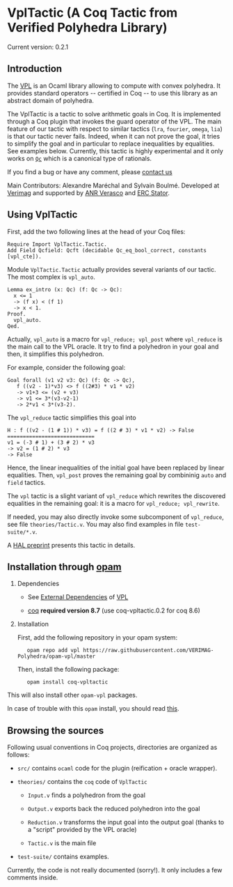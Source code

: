 # VplTactic (A Coq Tactic from Verified Polyhedra Library)

Current version: 0.2.1

## Introduction

The [VPL](https://github.com/VERIMAG-Polyhedra/VPL) is an Ocaml
library allowing to compute with convex polyhedra.  It provides
standard operators -- certified in Coq -- to use this library as an
abstract domain of polyhedra.

The VplTactic is a tactic to solve arithmetic goals in Coq.  It is
implemented through a Coq plugin that invokes the guard operator of
the VPL.  The main feature of our tactic with respect to similar
tactics (`lra`, `fourier`, `omega`, `lia`) is that our tactic never
fails. Indeed, when it can not prove the goal, it tries to simplify
the goal and in particular to replace inequalities by equalities. See
examples below. Currently, this tactic is highly experimental and it only works on
[`Qc`](https://coq.inria.fr/library/Coq.QArith.Qcanon.html)
which is a canonical type of rationals.

If you find a bug or have any comment, please
[contact us](mailto:verimag-polyhedra-developers@univ-grenoble-alpes.fr)

Main Contributors: Alexandre Maréchal and Sylvain Boulmé.
Developed at [Verimag](http://www-verimag.imag.fr/)
and supported by [ANR Verasco](http://verasco.imag.fr/)
and [ERC Stator](http://stator.imag.fr/).

## Using VplTactic

First, add the two following lines at the head of your Coq files:

    Require Import VplTactic.Tactic.
    Add Field Qcfield: Qcft (decidable Qc_eq_bool_correct, constants [vpl_cte]).

Module `VplTactic.Tactic` actually provides several variants of our tactic.
The most complex is `vpl_auto`.

    Lemma ex_intro (x: Qc) (f: Qc -> Qc):
      x <= 1
      -> (f x) < (f 1)
      -> x < 1.
    Proof.
      vpl_auto.
    Qed.

Actually, `vpl_auto` is a macro for `vpl_reduce; vpl_post` where `vpl_reduce`
is the main call to the VPL oracle. It try to find a polyhedron in
your goal and then, it simplifies this polyhedron.

For example, consider the following goal:

    Goal forall (v1 v2 v3: Qc) (f: Qc -> Qc),
       f ((v2 - 1)*v3) <> f ((2#3) * v1 * v2)
       -> v1+3 <= (v2 + v3)
       -> v1 <= 3*(v3-v2-1)
       -> 2*v1 < 3*(v3-2).

The `vpl_reduce` tactic simplifies this goal into

    H : f ((v2 - (1 # 1)) * v3) = f ((2 # 3) * v1 * v2) -> False
    ============================
    v1 = (-3 # 1) + (3 # 2) * v3
    -> v2 = (1 # 2) * v3
    -> False

Hence, the linear inequalities of the initial goal have been replaced
by linear equalities.  Then, `vpl_post` proves the remaining goal by
combininig `auto` and `field` tactics.

The `vpl` tactic is a slight variant of `vpl_reduce` which rewrites
the discovered equalities in the remaining goal: it is a macro for
`vpl_reduce; vpl_rewrite`.

If needed, you may also directly invoke some subcomponent of
`vpl_reduce`, see file `theories/Tactic.v`.  You may also find
examples in file `test-suite/*.v`.

A [HAL preprint](https://hal.archives-ouvertes.fr/hal-01505598) presents this tactic in details.


## Installation through [opam](https://opam.ocaml.org/)

1. Dependencies

   * See [External Dependencies](https://github.com/VERIMAG-Polyhedra/VPL/blob/master/README.md#installation)
   of [VPL](https://github.com/VERIMAG-Polyhedra/VPL)

   * [coq](https://coq.inria.fr/)
        __required version 8.7__
       (use coq-vpltactic.0.2 for coq 8.6)

2. Installation

   First, add the following repository in your opam system:

          opam repo add vpl https://raw.githubusercontent.com/VERIMAG-Polyhedra/opam-vpl/master

   Then, install the following package:

          opam install coq-vpltactic

  This will also install other `opam-vpl` packages.

In case of trouble with this `opam` install, you should read
[this](https://github.com/VERIMAG-Polyhedra/opam-vpl/blob/master/README.md#using-the-vpl-on-a-vagrantvirtualbox-virtual-machine).

## Browsing the sources

Following usual conventions in Coq projects, directories are organized as follows:

* `src/` contains `ocaml` code for the plugin (reification + oracle wrapper).

* `theories/` contains the `coq` code of `VplTactic`

   - `Input.v` finds a polyhedron from the goal

   - `Output.v` exports back the reduced polyhedron into the goal

   - `Reduction.v` transforms the input goal into the output goal (thanks to a "script" provided by the VPL oracle)

   - `Tactic.v` is the main file

* `test-suite/` contains examples.

Currently, the code is not really documented (sorry!). It only includes a few comments inside.

